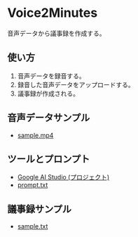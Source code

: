 # Voice2Minutes

音声データから議事録を作成する。

## 使い方

1. 音声データを録音する。
2. 録音した音声データをアップロードする。
3. 議事録が作成される。

## 音声データサンプル

- [sample.mp4](https://drive.google.com/file/d/1alrEe2ERVnTyI6Ce07k36Bn2bpwlN5BB/view?usp=drive_link)

## ツールとプロンプト

- [Google AI Studio (プロジェクト)](https://aistudio.google.com/app/prompts/1e_N1ojYHj1GAyJEDYQjDt10gaCwIyNF1)
- [prompt.txt](./prompt.txt)

## 議事録サンプル

- [sample.txt](./sample.txt)
